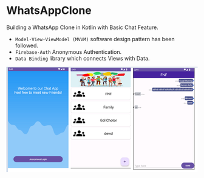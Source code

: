 # WhatsAppClone
Building a WhatsApp Clone in Kotlin with Basic Chat Feature.

- `Model-View-ViewModel (MVVM)` software design pattern has been followed.
- `Firebase-Auth` Anonymous Authentication.
- `Data Binding` library which connects Views with Data.

![alt text](https://github.com/Masum-ipv/WhatsAppClone/blob/master/screenshot.PNG?raw=true) 
